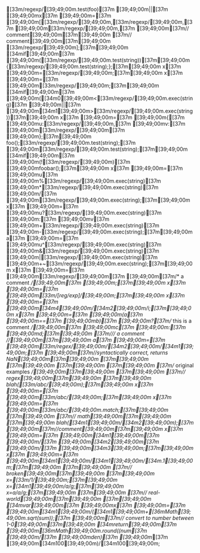 [33m/regexp/[39;49;00m.test(foo)[37m [39;49;00m||[37m [39;49;00mx[37m [39;49;00m=[37m [39;49;00m[[33m/regexp/[39;49;00m,[33m/regexp/[39;49;00m,[37m [39;49;00m[33m/regexp/[39;49;00m,[37m [39;49;00m[37m// comment[39;49;00m[37m[39;49;00m
[37m// comment[39;49;00m[37m[39;49;00m
[33m/regexp/[39;49;00m];[37m[39;49;00m
[34mif[39;49;00m[37m [39;49;00m([33m/regexp/[39;49;00m.test(string))[37m[39;49;00m
{[33m/regexp/[39;49;00m.test(string);};[37m[39;49;00m
x[37m [39;49;00m=[33m/regexp/[39;49;00m;[37m[39;49;00m
x[37m [39;49;00m=[37m [39;49;00m[33m/regexp/[39;49;00m;[37m[39;49;00m
[34mif[39;49;00m[37m [39;49;00m([34m0[39;49;00m<[33m/regexp/[39;49;00m.exec(string)[37m [39;49;00m||[37m [39;49;00m[34m1[39;49;00m>[33m/regexp/[39;49;00m.exec(string))[37m[39;49;00m
x[37m [39;49;00m=[37m [39;49;00m{[37m [39;49;00mu:[33m/regexp/[39;49;00m,[37m [39;49;00mv:[37m [39;49;00m[33m/regexp/[39;49;00m[37m [39;49;00m};[37m[39;49;00m
foo();[33m/regexp/[39;49;00m.test(string);[37m [39;49;00m[33m/regexp/[39;49;00m.test(string);[37m[39;49;00m
[34mif[39;49;00m[37m [39;49;00m(![33m/regexp/[39;49;00m)[37m [39;49;00mfoobar();[37m[39;49;00m
x[37m [39;49;00m=[37m [39;49;00mu[37m [39;49;00m%[33m/regexp/[39;49;00m.exec(string)[37m [39;49;00m*[33m/regexp/[39;49;00m.exec(string)[37m [39;49;00m/[37m [39;49;00m[33m/regexp/[39;49;00m.exec(string);[37m[39;49;00m
x[37m [39;49;00m=[37m [39;49;00mu?[33m/regexp/[39;49;00m.exec(string)[37m [39;49;00m:[37m [39;49;00mv[37m [39;49;00m+[33m/regexp/[39;49;00m.exec(string)[37m [39;49;00m-[33m/regexp/[39;49;00m.exec(string);[37m[39;49;00m
a[37m [39;49;00m=[37m [39;49;00mu^[33m/regexp/[39;49;00m.exec(string)[37m [39;49;00m&[33m/regexp/[39;49;00m.exec(string)[37m [39;49;00m|[33m/regexp/[39;49;00m.exec(string)[37m [39;49;00m+~[33m/regexp/[39;49;00m.exec(string);[37m[39;49;00m
x[37m [39;49;00m=[37m [39;49;00m[33m/regexp/[39;49;00m[37m [39;49;00m[37m/* a comment */[39;49;00m[37m [39;49;00m;[37m[39;49;00m
x[37m [39;49;00m=[37m [39;49;00m[33m/[reg/exp]/[39;49;00m;[37m[39;49;00m
x[37m [39;49;00m=[37m [39;49;00m[34m4[39;49;00m/[34m2[39;49;00m/i;[37m[39;49;00m
x[37m [39;49;00m=[37m [39;49;00m(a[37m [39;49;00m==[37m [39;49;00mb)[37m [39;49;00m?[37m/* this is a comment */[39;49;00m[37m [39;49;00mc[37m [39;49;00m:[37m [39;49;00md;[37m[39;49;00m
[37m/// a comment //[39;49;00m[37m[39;49;00m
a[37m [39;49;00m=[37m [39;49;00m[33m/regex/[39;49;00m/[34m2[39;49;00m/[34m1[39;49;00m;[37m [39;49;00m[37m//syntactically correct, returns NaN[39;49;00m[37m[39;49;00m
[37m[39;49;00m
[37m[39;49;00m
[37m[39;49;00m
[37m[39;49;00m
[37m/* original examples */[39;49;00m[37m[39;49;00m
[37m[39;49;00m
[37m// regex[39;49;00m[37m[39;49;00m
[37m[39;49;00m
blah([33m/abc/[39;49;00m);[37m[39;49;00m
x[37m [39;49;00m=[37m [39;49;00m[33m/abc/[39;49;00m;[37m[39;49;00m
x[37m [39;49;00m=[37m [39;49;00m[33m/abc/[39;49;00m.match;[37m[39;49;00m
[37m[39;49;00m
[37m// math[39;49;00m[37m[39;49;00m
[37m[39;49;00m
blah([34m1[39;49;00m/[34m2[39;49;00m);[37m [39;49;00m[37m//comment[39;49;00m[37m[39;49;00m
x[37m [39;49;00m=[37m [39;49;00m[34m1[39;49;00m[37m [39;49;00m/[37m [39;49;00m[34m2[39;49;00m[37m [39;49;00m/[37m [39;49;00m[34m3[39;49;00m;[37m[39;49;00m
x[37m [39;49;00m=[37m [39;49;00m[34m1[39;49;00m/[34m1[39;49;00m/[34m.1[39;49;00m;[37m[39;49;00m
[37m[39;49;00m
[37m// broken[39;49;00m[37m[39;49;00m
[37m[39;49;00m
x=[33m/1/[39;49;00m;[37m[39;49;00m
x=[34m1[39;49;00m/a/g;[37m[39;49;00m
x=a/a/g;[37m[39;49;00m
[37m[39;49;00m
[37m// real-world[39;49;00m[37m[39;49;00m
[37m[39;49;00m
[34mvar[39;49;00m[37m [39;49;00mx[37m [39;49;00m=[37m [39;49;00m[34m1[39;49;00m/([34m1[39;49;00m+[36mMath[39;49;00m.sqrt(sum));[37m [39;49;00m[37m// convert to number between 1-0[39;49;00m[37m[39;49;00m
[34mreturn[39;49;00m[37m [39;49;00m[36mMath[39;49;00m.round((num[37m [39;49;00m/[37m [39;49;00mden)[37m [39;49;00m*[37m [39;49;00m[34m100[39;49;00m)/[34m100[39;49;00m;
